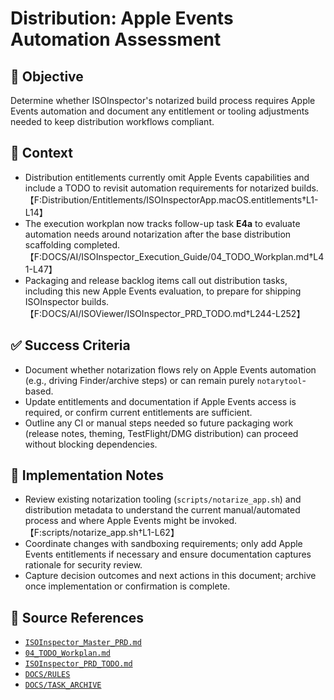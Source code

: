 # Distribution: Apple Events Automation Assessment

## 🎯 Objective

Determine whether ISOInspector's notarized build process requires Apple Events automation and document any entitlement
or tooling adjustments needed to keep distribution workflows compliant.

## 🧩 Context

- Distribution entitlements currently omit Apple Events capabilities and include a TODO to revisit automation
  requirements for notarized builds.【F:Distribution/Entitlements/ISOInspectorApp.macOS.entitlements†L1-L14】
- The execution workplan now tracks follow-up task **E4a** to evaluate automation needs around notarization after the
  base distribution scaffolding completed.【F:DOCS/AI/ISOInspector_Execution_Guide/04_TODO_Workplan.md†L41-L47】
- Packaging and release backlog items call out distribution tasks, including this new Apple Events evaluation, to
  prepare for shipping ISOInspector builds.【F:DOCS/AI/ISOViewer/ISOInspector_PRD_TODO.md†L244-L252】

## ✅ Success Criteria

- Document whether notarization flows rely on Apple Events automation (e.g., driving Finder/archive steps) or can remain purely `notarytool`-based.
- Update entitlements and documentation if Apple Events access is required, or confirm current entitlements are
  sufficient.
- Outline any CI or manual steps needed so future packaging work (release notes, theming, TestFlight/DMG distribution)
  can proceed without blocking dependencies.

## 🔧 Implementation Notes

- Review existing notarization tooling (`scripts/notarize_app.sh`) and distribution metadata to understand the current manual/automated process and where Apple Events might be invoked.【F:scripts/notarize_app.sh†L1-L62】
- Coordinate changes with sandboxing requirements; only add Apple Events entitlements if necessary and ensure
  documentation captures rationale for security review.
- Capture decision outcomes and next actions in this document; archive once implementation or confirmation is complete.

## 🧠 Source References

- [`ISOInspector_Master_PRD.md`](../AI/ISOViewer/ISOInspector_PRD_Full/ISOInspector_Master_PRD.md)
- [`04_TODO_Workplan.md`](../AI/ISOInspector_Execution_Guide/04_TODO_Workplan.md)
- [`ISOInspector_PRD_TODO.md`](../AI/ISOViewer/ISOInspector_PRD_TODO.md)
- [`DOCS/RULES`](../RULES)
- [`DOCS/TASK_ARCHIVE`](../TASK_ARCHIVE)
